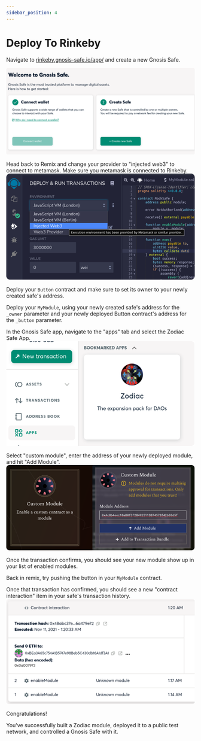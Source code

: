 ```yaml
---
sidebar_position: 4
---
```


# Deploy To Rinkeby

Navigate to [rinkeby.gnosis-safe.io/app/](https://rinkeby.gnosis-safe.io/app/#/) and create a new Gnosis Safe.

![Gnosis Safe: create](/img/tutorial/build_module_07.png)

Head back to Remix and change your provider to "injected web3" to connect to metamask. Make sure you metamask is connected to Rinkeby.
![Remix: change providers](/img/tutorial/build_module_08.png)

Deploy your `Button` contract and make sure to set its owner to your newly created safe's address.

Deploy your `MyModule`, using your newly created safe's address for the `_owner` parameter and your newly deployed Button contract's address for the `_button` parameter.

In the Gnosis Safe app, navigate to the "apps" tab and select the Zodiac Safe App.
![Gnosis Safe: Zodiac App](/img/tutorial/build_module_09.png)

Select "custom module", enter the address of your newly deployed module, and hit "Add Module".
![Zodiac App: custom module](/img/tutorial/build_module_10.png)

Once the transaction confirms, you should see your new module show up in your list of enabled modules.

Back in remix, try pushing the button in your `MyModule` contract.

Once that transaction has confirmed, you should see a new "contract interaction" item in your safe's transaction history.
![Gnosis Safe: Transaction History](/img/tutorial/build_module_11.png)

Congratulations!

You've successfully built a Zodiac module, deployed it to a public test network, and controlled a Gnosis Safe with it.
